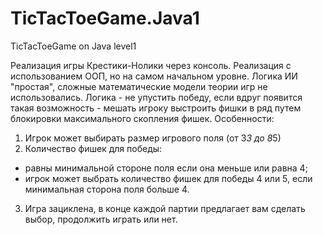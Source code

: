 # TicTacToeGame.Java1
TicTacToeGame on Java level1

Реализация игры Крестики-Нолики через консоль.
Реализация с использованием ООП, но на самом начальном уровне.
Логика ИИ "простая", сложные математические модели теории игр не использовались.
Логика - не упустить победу, если вдруг появится такая возможность
       - мешать игроку выстроить фишки в ряд путем блокировки максимального скопления фишек.
Особенности:
1. Игрок может выбирать размер игрового поля (от 3*3 до 8*5)
2. Количество фишек для победы:
  - равны минимальной стороне поля если она меньше или равна 4;
  - игрок может выбрать количество фишек для победы 4 или 5, если минимальная сторона поля больше 4.
3. Игра зациклена, в конце каждой партии предлагает вам сделать выбор, продолжить играть или нет.  
